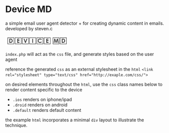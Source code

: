 # Device MD
a simple email user agent detector + for creating dynamic content in emails. developed by steven.c

<img src="https://raw.githubusercontent.com/theotherstevenc/deviceMD/master/device-md.png" width="200"/>

`index.php` will act as the `css` file, and generate styles based on the user agent

reference the generated `css` as an external stylesheet in the `html`
`<link rel="stylesheet" type="text/css" href="http://exaple.com/css/">`

on desired elements throughout the `html`, use the `css` class names below to render content specific to the device
- `.ios` renders on iphone/ipad
- `.droid` renders on android
- `.default` renders default content

the example `html` incorporates a minimal `div` layout to illustrate the technique.
